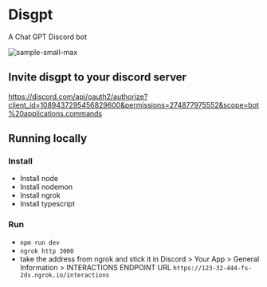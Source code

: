 # Disgpt
A Chat GPT Discord bot

![sample-small-max](https://user-images.githubusercontent.com/54555150/228340161-2ff8da76-c2e5-4fb8-b8bc-da0f3de9e74e.gif)


## Invite disgpt to your discord server
https://discord.com/api/oauth2/authorize?client_id=1089437295456829600&permissions=274877975552&scope=bot%20applications.commands

## Running locally

### Install
- Install node
- Install nodemon
- Install ngrok
- Install typescript

### Run
- `npm run dev`
- `ngrok http 3000`
- take the address from ngrok and stick it in Discord > Your App > General Information > INTERACTIONS ENDPOINT URL `https://123-32-444-fs-2ds.ngrok.io/interactions`
